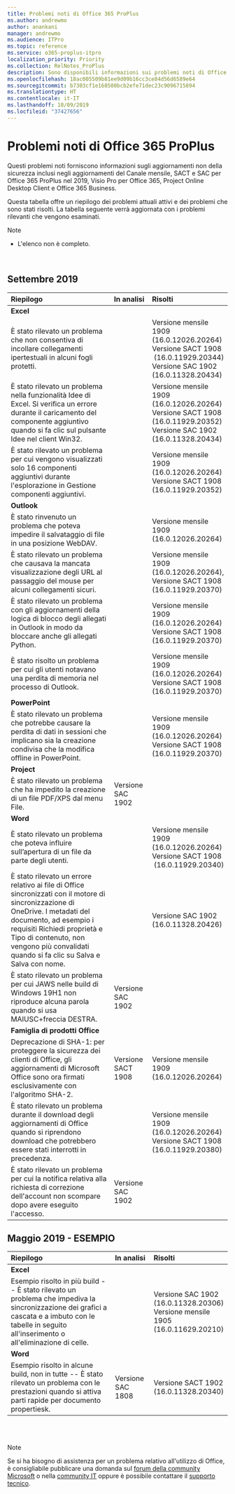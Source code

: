 ```yaml
---
title: Problemi noti di Office 365 ProPlus
ms.author: andrewmo
author: anankani
manager: andrewmo
ms.audience: ITPro
ms.topic: reference
ms.service: o365-proplus-itpro
localization_priority: Priority
ms.collection: RelNotes_ProPlus
description: Sono disponibili informazioni sui problemi noti di Office 365 ProPlus
ms.openlocfilehash: 18ac005509b81ee9d09b16cc3ce84d56d6589e64
ms.sourcegitcommit: b7303cf1e168500bcb2efe71dec23c9096715894
ms.translationtype: HT
ms.contentlocale: it-IT
ms.lasthandoff: 10/09/2019
ms.locfileid: "37427656"
---
```

# <a name="office-365-proplus-known-issues"></a>Problemi noti di Office 365 ProPlus

Questi problemi noti forniscono informazioni sugli aggiornamenti non della sicurezza inclusi negli aggiornamenti del Canale mensile, SACT e SAC per Office 365 ProPlus nel 2019, Visio Pro per Office 365, Project Online Desktop Client e Office 365 Business.

Questa tabella offre un riepilogo dei problemi attuali attivi e dei problemi che sono stati risolti.  La tabella seguente verrà aggiornata con i problemi rilevanti che vengono esaminati.

 > [!NOTE]
 >- L'elenco non è completo.

<br>

## <a name="september-2019"></a>Settembre 2019

|Riepilogo|In analisi|Risolti|
|:-------------------------------------------------------------------------------------|:-----|:-----|
|**Excel**
È stato rilevato un problema che non consentiva di incollare collegamenti ipertestuali in alcuni fogli protetti.| |Versione mensile 1909 <br> (16.0.12026.20264) <br> Versione SACT 1908 <br> (16.0.11929.20344)<br> Versione SAC 1902 <br> (16.0.11328.20434)|
È stato rilevato un problema nella funzionalità Idee di Excel. Si verifica un errore durante il caricamento del componente aggiuntivo quando si fa clic sul pulsante Idee nel client Win32.||Versione mensile 1909 <br> (16.0.12026.20264) <br> Versione SACT 1908<br>(16.0.11929.20352) <br> Versione SAC 1902 <br>(16.0.11328.20434)|
È stato rilevato un problema per cui vengono visualizzati solo 16 componenti aggiuntivi durante l'esplorazione in Gestione componenti aggiuntivi.||Versione mensile 1909 <br> (16.0.12026.20264) <br> Versione SACT 1908<br>(16.0.11929.20352)|
|**Outlook**
È stato rinvenuto un problema che poteva impedire il salvataggio di file in una posizione WebDAV.||Versione mensile 1909 <br> (16.0.12026.20264)|
È stato rilevato un problema che causava la mancata visualizzazione degli URL al passaggio del mouse per alcuni collegamenti sicuri.||Versione mensile 1909 <br> (16.0.12026.20264),<br> Versione SACT 1908<br>(16.0.11929.20370)|
È stato rilevato un problema con gli aggiornamenti della logica di blocco degli allegati in Outlook in modo da bloccare anche gli allegati Python.||Versione mensile 1909 <br> (16.0.12026.20264)<br> Versione SACT 1908<br>(16.0.11929.20370)||
È stato risolto un problema per cui gli utenti notavano una perdita di memoria nel processo di Outlook.||Versione mensile 1909 <br> (16.0.12026.20264)<br> Versione SACT 1908<br>(16.0.11929.20370)||
|**PowerPoint**
È stato rilevato un problema che potrebbe causare la perdita di dati in sessioni che implicano sia la creazione condivisa che la modifica offline in PowerPoint.||Versione mensile 1909 <br> (16.0.12026.20264) <br> Versione SACT 1908<br>(16.0.11929.20370)||
|**Project**
È stato rilevato un problema che ha impedito la creazione di un file PDF/XPS dal menu File. |Versione SAC 1902||
|**Word**
È stato rilevato un problema che poteva influire sull’apertura di un file da parte degli utenti.||Versione mensile 1909 <br> (16.0.12026.20264) <br> Versione SACT 1908 <br> (16.0.11929.20340)||
È stato rilevato un errore relativo ai file di Office sincronizzati con il motore di sincronizzazione di OneDrive. I metadati del documento, ad esempio i requisiti Richiedi proprietà e Tipo di contenuto, non vengono più convalidati quando si fa clic su Salva e Salva con nome.||Versione SAC 1902 <br> (16.0.11328.20426)|
È stato rilevato un problema per cui JAWS nelle build di Windows 19H1 non riproduce alcuna parola quando si usa MAIUSC+freccia DESTRA.|Versione SAC 1902||
|**Famiglia di prodotti Office**
Deprecazione di SHA-1: per proteggere la sicurezza dei clienti di Office, gli aggiornamenti di Microsoft Office sono ora firmati esclusivamente con l'algoritmo SHA-2.|Versione SACT 1908|Versione mensile 1909 <br> (16.0.12026.20264)||
È stato rilevato un problema durante il download degli aggiornamenti di Office quando si riprendono download che potrebbero essere stati interrotti in precedenza.||Versione mensile 1909 <br> (16.0.12026.20264) <br> Versione SACT 1908<br> (16.0.11929.20380)||
È stato rilevato un problema per cui la notifica relativa alla richiesta di correzione dell'account non scompare dopo avere eseguito l'accesso.|Versione SAC 1902||

## <a name="may-2019---sample"></a>Maggio 2019 - ESEMPIO

|Riepilogo|In analisi|Risolti|
|:-------------------------------------------------------------------------------------|:-----|:-----|
|**Excel**
Esempio risolto in più build -- È stato rilevato un problema che impediva la sincronizzazione dei grafici a cascata e a imbuto con le tabelle in seguito all'inserimento o all'eliminazione di celle.||Versione SAC 1902 <br> (16.0.11328.20306) <br> Versione mensile 1905 <br> (16.0.11629.20210)|
|**Word**
Esempio risolto in alcune build, non in tutte -- È stato rilevato un problema con le prestazioni quando si attiva parti rapide per documento propertiesk.|Versione SAC 1808|Versione SACT 1902 <br> (16.0.11328.20340)|

<br>
<br>

> [!NOTE]
> Se si ha bisogno di assistenza per un problema relativo all'utilizzo di Office, è consigliabile pubblicare una domanda sul [forum della community Microsoft](https://answers.microsoft.com/) o nella [community IT](https://techcommunity.microsoft.com/) oppure è possibile contattare il [supporto tecnico](https://support.microsoft.com/contactus).
